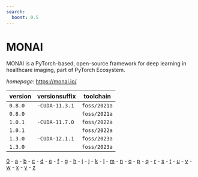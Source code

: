 ```yaml
---
search:
  boost: 0.5
---
```

# MONAI

MONAI is a PyTorch-based, open-source framework for deep learning in healthcare imaging, part of PyTorch Ecosystem.

*homepage*: <https://monai.io/>

version | versionsuffix | toolchain
--------|---------------|----------
``0.8.0`` | ``-CUDA-11.3.1`` | ``foss/2021a``
``0.8.0`` |  | ``foss/2021a``
``1.0.1`` | ``-CUDA-11.7.0`` | ``foss/2022a``
``1.0.1`` |  | ``foss/2022a``
``1.3.0`` | ``-CUDA-12.1.1`` | ``foss/2023a``
``1.3.0`` |  | ``foss/2023a``

[0](../0/index.md) - [a](../a/index.md) - [b](../b/index.md) - [c](../c/index.md) - [d](../d/index.md) - [e](../e/index.md) - [f](../f/index.md) - [g](../g/index.md) - [h](../h/index.md) - [i](../i/index.md) - [j](../j/index.md) - [k](../k/index.md) - [l](../l/index.md) - [m](../m/index.md) - [n](../n/index.md) - [o](../o/index.md) - [p](../p/index.md) - [q](../q/index.md) - [r](../r/index.md) - [s](../s/index.md) - [t](../t/index.md) - [u](../u/index.md) - [v](../v/index.md) - [w](../w/index.md) - [x](../x/index.md) - [y](../y/index.md) - [z](../z/index.md)

